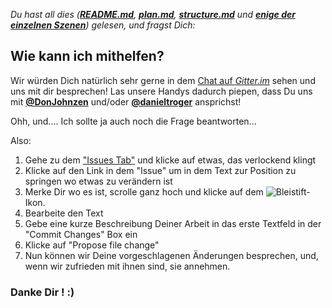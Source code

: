 *Du hast all dies (__[README.md](https://github.com/EntrepreneursWithPureIntentions/future/blob/master/README.md)__, __[plan.md](https://github.com/EntrepreneursWithPureIntentions/future/blob/master/plan.md)__, __[structure.md](https://github.com/EntrepreneursWithPureIntentions/future/blob/master/structure.md)__ und __[enige der einzelnen Szenen](https://github.com/EntrepreneursWithPureIntentions/future/tree/master/scenes)__) gelesen, und fragst Dich:*

Wie kann ich mithelfen?
-----------------------------

Wir würden Dich natürlich sehr gerne in dem [Chat auf *Gitter.im*](https://gitter.im/EntrepreneursWithPureIntentions/future?utm_source=badge&utm_medium=badge&utm_campaign=pr-badge&utm_content=badge) sehen und uns mit dir besprechen!
Las unsere Handys dadurch piepen, dass Du uns mit __[@DonJohnzen](https://github.com/DonJohnzen)__ und/oder __[@danieltroger](https://github.com/danieltroger)__ ansprichst!

Ohh, und.... Ich sollte ja auch noch die Frage beantworten...

Also:

1. Gehe zu dem ["Issues Tab"](https://github.com/EntrepreneursWithPureIntentions/future/issues) und klicke auf etwas, das verlockend klingt
2. Klicke auf den Link in dem "Issue" um in dem Text zur Position zu springen wo etwas zu verändern ist
3. Merke Dir wo es ist, scrolle ganz hoch und klicke auf dem ![Bleistift-](https://camo.githubusercontent.com/ce55c5347d1ce3381c32598481bd95571eb008e6/687474703a2f2f7670732e6e617475722d6b756c7475722e65752f70656e2e737667) Ikon.
4. Bearbeite den Text
5. Gebe eine kurze Beschreibung Deiner Arbeit in das erste Textfeld in der "Commit Changes" Box ein
6. Klicke auf "Propose file change"
7. Nun können wir Deine vorgeschlagenen Änderungen besprechen, und, wenn wir zufrieden mit ihnen sind, sie annehmen.

### Danke Dir ! :)
